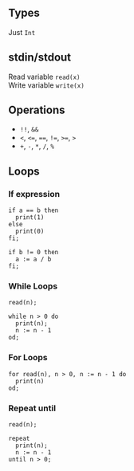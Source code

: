 ## Types
Just `Int`

## stdin/stdout
Read variable `read(x)` <br>
Write variable `write(x)`

## Operations
* `!!`, `&&`
* `<`, `<=`, `==`, `!=`, `>=`, `>`
* `+`, `-`, `*`, `/`, `%`

## Loops
### If expression
```
if a == b then
  print(1)
else
  print(0)
fi;
```

```
if b != 0 then
  a := a / b
fi;
```

### While Loops
```
read(n);

while n > 0 do
  print(n);
  n := n - 1
od;
```

### For Loops
```
for read(n), n > 0, n := n - 1 do
  print(n)
od;
```

### Repeat until
```
read(n);

repeat
  print(n);
  n := n - 1
until n > 0;
```
